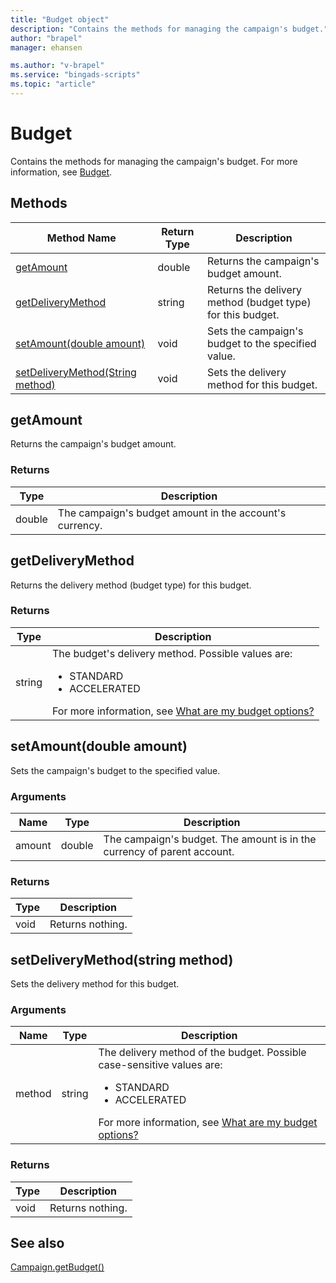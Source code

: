 ```yaml
---
title: "Budget object"
description: "Contains the methods for managing the campaign's budget."
author: "brapel"
manager: ehansen

ms.author: "v-brapel"
ms.service: "bingads-scripts"
ms.topic: "article"
---
```


# Budget
Contains the methods for managing the campaign's budget. For more information, see [Budget](/bingads/guides/entity-hierarchy-limits#budget).

## Methods

|Method Name|Return Type|Description|
|-|-|-
[getAmount](#getamount)|double|Returns the campaign's budget amount.
[getDeliveryMethod](#getdeliverymethod)|string|Returns the delivery method (budget type) for this budget.
[setAmount(double amount)](#setamount~double-amount~)|void|Sets the campaign's budget to the specified value.
[setDeliveryMethod(String method)](#setdeliverymethod~string-method~)|void|Sets the delivery method for this budget.

## <a name="getamount"></a>getAmount
Returns the campaign's budget amount.

### Returns

|Type|Description|
|-|-
double|The campaign's budget amount in the account's currency.

## <a name="getdeliverymethod"></a>getDeliveryMethod
Returns the delivery method (budget type) for this budget. 

### Returns

|Type|Description|
|-|-
string|The budget's delivery method. Possible values are:<br /><ul><li>STANDARD</li><li>ACCELERATED</li></ul>For more information, see [What are my budget options?](https://help.bingads.microsoft.com/#apex/3/en/51006/1)

## <a name="setamount~double-amount~"></a>setAmount(double amount)
Sets the campaign's budget to the specified value.

### Arguments

|Name|Type|Description|
|-|-|-
amount|double|The campaign's budget. The amount is in the currency of parent account.

### Returns

|Type|Description|
|-|-
void|Returns nothing.

## <a name="setdeliverymethod~string-method~"></a>setDeliveryMethod(string method)
Sets the delivery method for this budget. 

### Arguments

|Name|Type|Description|
|-|-|-
method|string|The delivery method of the budget. Possible case-sensitive values are:<ul><li>STANDARD</li><li>ACCELERATED</li></ul>For more information, see [What are my budget options?](https://help.bingads.microsoft.com/#apex/3/en/51006/1)

### Returns

|Type|Description|
|-|-
void|Returns nothing.


## See also

[Campaign.getBudget()](Campaign.md#getbudget)